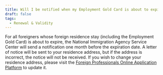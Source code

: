```yaml
---
title: Will I be notified when my Employment Gold Card is about to expire?
draft: false
tags:
  - Renewal & Validity
---
```

For all foreigners whose foreign residence stay (including the Employment Gold Card) is about to expire, the National Immigration Agency Service Center will send a notification one month before the expiration date. A letter of notice will be sent to your residence address, but if the address is incorrect, the notice will not be received. If you wish to change your residence address, please visit the [Foreign Professionals Online Application Platform](https://coa.immigration.gov.tw/coa-frontend/four-in-one/entry/main) to update it.
